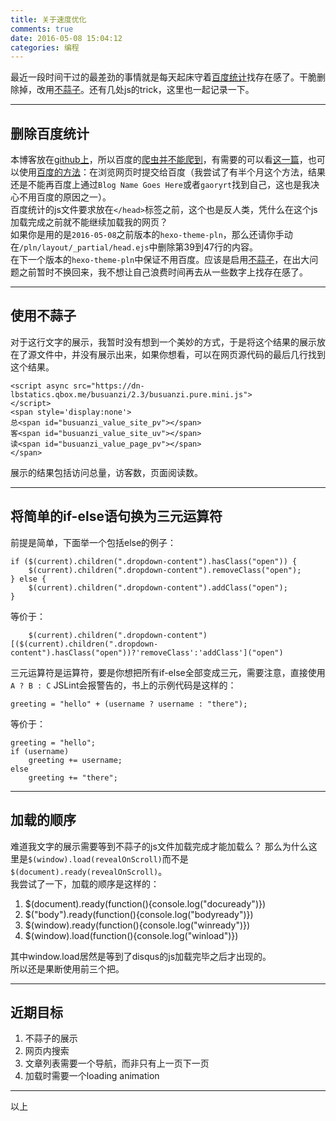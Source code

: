 ```yaml
---
title: 关于速度优化
comments: true
date: 2016-05-08 15:04:12
categories: 编程
---
```

最近一段时间干过的最差劲的事情就是每天起床守着[百度统计](//tongji.baidu.com)找存在感了。干脆删除掉，改用[不蒜子](//busuanzi.ibruce.info)。还有几处js的trick，这里也一起记录一下。  
***
## 删除百度统计
本博客放在[github上](https://github.com/gaoryrt/gaoryrt.github.io)，所以百度的[爬虫并不能爬到](https://www.zhihu.com/question/30898326)，有需要的可以看[这一篇](//www.dozer.cc/2015/06/github-pages-and-cdn.html)，也可以使用[百度的方法](//zhanzhang.baidu.com/linksubmit/index)：在浏览网页时提交给百度（我尝试了有半个月这个方法，结果还是不能再百度上通过`Blog Name Goes Here`或者`gaoryrt`找到自己，这也是我决心不用百度的原因之一）。  
百度统计的js文件要求放在`</head>`标签之前，这个也是反人类，凭什么在这个js加载完成之前就不能继续加载我的网页？  
如果你是用的是`2016-05-08`之前版本的`hexo-theme-pln`，那么还请你手动在`/pln/layout/_partial/head.ejs`中删除第39到47行的内容。  
在下一个版本的`hexo-theme-pln`中保证不用百度。应该是启用[不蒜子](//busuanzi.ibruce.info)，在出大问题之前暂时不换回来，我不想让自己浪费时间再去从一些数字上找存在感了。  
***
## 使用不蒜子
对于这行文字的展示，我暂时没有想到一个美妙的方式，于是将这个结果的展示放在了源文件中，并没有展示出来，如果你想看，可以在网页源代码的最后几行找到这个结果。  
```
<script async src="https://dn-lbstatics.qbox.me/busuanzi/2.3/busuanzi.pure.mini.js">
</script>
<span style='display:none'>
总<span id="busuanzi_value_site_pv"></span>
客<span id="busuanzi_value_site_uv"></span>
读<span id="busuanzi_value_page_pv"></span>
</span>
```
展示的结果包括访问总量，访客数，页面阅读数。  
***
## 将简单的if-else语句换为三元运算符 
前提是简单，下面举一个包括else的例子：
```
if ($(current).children(".dropdown-content").hasClass("open")) {
	$(current).children(".dropdown-content").removeClass("open");
} else {
	$(current).children(".dropdown-content").addClass("open");
}
```
等价于：
```
	$(current).children(".dropdown-content")[($(current).children(".dropdown-content").hasClass("open"))?'removeClass':'addClass']("open")
```
三元运算符是运算符，要是你想把所有if-else全部变成三元，需要注意，直接使用`A ? B : C` JSLint会报警告的，书上的示例代码是这样的：
```
greeting = "hello" + (username ? username : "there");
```
等价于：
```
greeting = "hello";
if (username)
	greeting += username;
else
	greeting += "there";
```
***
## 加载的顺序
难道我文字的展示需要等到不蒜子的js文件加载完成才能加载么？
那么为什么这里是`$(window).load(revealOnScroll)`而不是`$(document).ready(revealOnScroll)`。  
我尝试了一下，加载的顺序是这样的：
1. $(document).ready(function(){console.log("docuready")})
2. $("body").ready(function(){console.log("bodyready")})
3. $(window).ready(function(){console.log("winready")})
4. $(window).load(function(){console.log("winload")})

其中window.load居然是等到了disqus的js加载完毕之后才出现的。  
所以还是果断使用前三个把。
***
## 近期目标
1. 不蒜子的展示
2. 网页内搜索
3. 文章列表需要一个导航，而非只有上一页下一页
4. 加载时需要一个loading animation
***
以上
